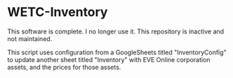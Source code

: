 # WETC-Inventory
This software is complete. I no longer use it. This repository is inactive and not maintained.

This script uses configuration from a GoogleSheets titled "InventoryConfig" to update another sheet titled "Inventory" with EVE Online corporation assets, and the prices for those assets.
